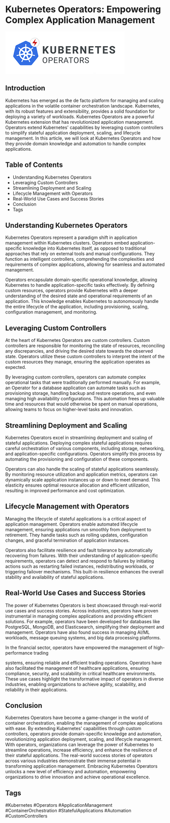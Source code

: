 # Kubernetes Operators: Empowering Complex Application Management

![alt text](https://github.com/AkshayGarad/Kubernetes-Operators/blob/main/download%20(1).png)
## Introduction
Kubernetes has emerged as the de facto platform for managing and scaling applications in the volatile container orchestration landscape. Kubernetes, with its robust features and extensibility, provides a solid foundation for deploying a variety of workloads. Kubernetes Operators are a powerful Kubernetes extension that has revolutionized application management. Operators extend Kubernetes' capabilities by leveraging custom controllers to simplify stateful application deployment, scaling, and lifecycle management. In this article, we will look at Kubernetes Operators and how they provide domain knowledge and automation to handle complex applications.

## Table of Contents
- Understanding Kubernetes Operators
- Leveraging Custom Controllers
- Streamlining Deployment and Scaling
- Lifecycle Management with Operators
- Real-World Use Cases and Success Stories
- Conclusion
- Tags

## Understanding Kubernetes Operators
Kubernetes Operators represent a paradigm shift in application management within Kubernetes clusters. Operators embed application-specific knowledge into Kubernetes itself, as opposed to traditional approaches that rely on external tools and manual configurations. They function as intelligent controllers, comprehending the complexities and requirements of complex applications, allowing for seamless and automated management.

Operators encapsulate domain-specific operational knowledge, allowing Kubernetes to handle application-specific tasks effectively. By defining custom resources, operators provide Kubernetes with a deeper understanding of the desired state and operational requirements of an application. This knowledge enables Kubernetes to autonomously handle the entire lifecycle of the application, including provisioning, scaling, configuration management, and monitoring.

## Leveraging Custom Controllers
At the heart of Kubernetes Operators are custom controllers. Custom controllers are responsible for monitoring the state of resources, reconciling any discrepancies, and driving the desired state towards the observed state. Operators utilize these custom controllers to interpret the intent of the custom resources they manage, ensuring the application operates as expected.

By leveraging custom controllers, operators can automate complex operational tasks that were traditionally performed manually. For example, an Operator for a database application can automate tasks such as provisioning storage, handling backup and restore operations, and even managing high availability configurations. This automation frees up valuable time and resources that would otherwise be spent on manual operations, allowing teams to focus on higher-level tasks and innovation.

## Streamlining Deployment and Scaling
Kubernetes Operators excel in streamlining deployment and scaling of stateful applications. Deploying complex stateful applications requires careful orchestration of various components, including storage, networking, and application-specific configurations. Operators simplify this process by automating the provisioning and configuration of these components.

Operators can also handle the scaling of stateful applications seamlessly. By monitoring resource utilization and application metrics, operators can dynamically scale application instances up or down to meet demand. This elasticity ensures optimal resource allocation and efficient utilization, resulting in improved performance and cost optimization.

## Lifecycle Management with Operators
Managing the lifecycle of stateful applications is a critical aspect of application management. Operators enable automated lifecycle management, ensuring applications run smoothly from deployment to retirement. They handle tasks such as rolling updates, configuration changes, and graceful termination of application instances.

Operators also facilitate resilience and fault tolerance by automatically recovering from failures. With their understanding of application-specific requirements, operators can detect and respond to failures by initiating actions such as restarting failed instances, redistributing workloads, or triggering failover mechanisms. This built-in resilience enhances the overall stability and availability of stateful applications.

## Real-World Use Cases and Success Stories
The power of Kubernetes Operators is best showcased through real-world use cases and success stories. Across industries, operators have proven instrumental in managing complex applications and providing efficient solutions. For example, operators have been developed for databases like PostgreSQL, MongoDB, and Elasticsearch, simplifying their deployment and management. Operators have also found success in managing AI/ML workloads, message queuing systems, and big data processing platforms.

In the financial sector, operators have empowered the management of high-performance trading

 systems, ensuring reliable and efficient trading operations. Operators have also facilitated the management of healthcare applications, ensuring compliance, security, and scalability in critical healthcare environments. These use cases highlight the transformative impact of operators in diverse industries, enabling organizations to achieve agility, scalability, and reliability in their applications.

## Conclusion
Kubernetes Operators have become a game-changer in the world of container orchestration, enabling the management of complex applications with ease. By extending Kubernetes' capabilities through custom controllers, operators provide domain-specific knowledge and automation, revolutionizing application deployment, scaling, and lifecycle management. With operators, organizations can leverage the power of Kubernetes to streamline operations, increase efficiency, and enhance the resilience of their stateful applications. The real-world success stories of operators across various industries demonstrate their immense potential in transforming application management. Embracing Kubernetes Operators unlocks a new level of efficiency and automation, empowering organizations to drive innovation and achieve operational excellence.

## Tags
#Kubernetes #Operators #ApplicationManagement #ContainerOrchestration #StatefulApplications #Automation #CustomControllers